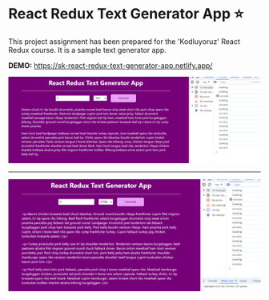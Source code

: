 # React Redux Text Generator App :star:

This project assignment has been prepared for the 'Kodluyoruz' React Redux course. It is a sample text generator app.

**DEMO:** https://sk-react-redux-text-generator-app.netlify.app/

![preview](prev1.png)

---

![preview](prev2.png)

